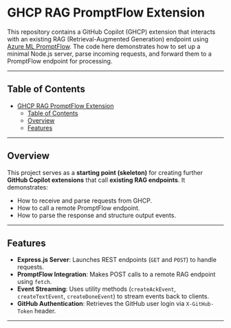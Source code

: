 # GHCP RAG PromptFlow Extension

This repository contains a GitHub Copilot (GHCP) extension that interacts with an existing RAG (Retrieval-Augmented Generation) endpoint using [Azure ML PromptFlow](https://learn.microsoft.com/azure/machine-learning/prompt-flow/overview). The code here demonstrates how to set up a minimal Node.js server, parse incoming requests, and forward them to a PromptFlow endpoint for processing.

---

## Table of Contents
- [GHCP RAG PromptFlow Extension](#ghcp-rag-promptflow-extension)
  - [Table of Contents](#table-of-contents)
  - [Overview](#overview)
  - [Features](#features)

---

## Overview
This project serves as a **starting point (skeleton)** for creating further **GitHub Copilot extensions** that call **existing RAG endpoints**. It demonstrates:
- How to receive and parse requests from GHCP.  
- How to call a remote PromptFlow endpoint.  
- How to parse the response and structure output events.  

---

## Features
- **Express.js Server**: Launches REST endpoints (`GET` and `POST`) to handle requests.  
- **PromptFlow Integration**: Makes POST calls to a remote RAG endpoint using `fetch`.  
- **Event Streaming**: Uses utility methods (`createAckEvent`, `createTextEvent`, `createDoneEvent`) to stream events back to clients.  
- **GitHub Authentication**: Retrieves the GitHub user login via `X-GitHub-Token` header.

---
